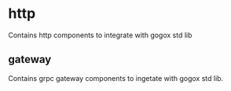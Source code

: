 # http

Contains http components to integrate with gogox std lib

## gateway

Contains grpc gateway components to ingetate with gogox std lib.

